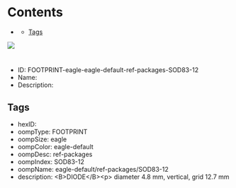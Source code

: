 



Contents
========

* [](#)
	* [Tags](#tags)
  
![][im]
# 

- ID: FOOTPRINT-eagle-eagle-default-ref-packages-SOD83-12
- Name: 
- Description: 

## Tags

- hexID: 
- oompType: FOOTPRINT
- oompSize: eagle
- oompColor: eagle-default
- oompDesc: ref-packages
- oompIndex: SOD83-12
- oompName: eagle-default/ref-packages/SOD83-12
- description: &lt;B&gt;DIODE&lt;/B&gt;&lt;p&gt;&#xD;
diameter 4.8 mm, vertical, grid 12.7 mm



[im]: image.png

